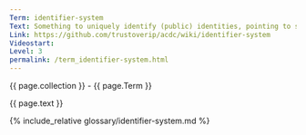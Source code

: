 ```yaml
---
Term: identifier-system
Text: Something to uniquely identify (public) identities, pointing to something or someone else.
Link: https://github.com/trustoverip/acdc/wiki/identifier-system
Videostart: 
Level: 3
permalink: /term_identifier-system.html
---
```


{{ page.collection }} - {{ page.Term }}

   {{ page.text }}

{% include_relative glossary/identifier-system.md %}
